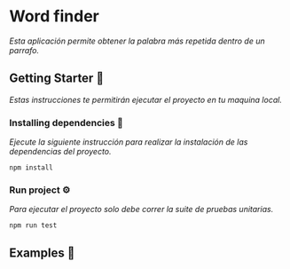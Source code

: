 # Word finder

_Esta aplicación permite obtener la palabra más repetida dentro de un parrafo._

## Getting Starter 🚀

_Estas instrucciones te permitirán ejecutar el proyecto en tu maquina local._



### Installing dependencies 🔧

_Ejecute la siguiente instrucción para realizar la instalación de las dependencias del proyecto._

```
npm install
```

### Run project ⚙️

_Para ejecutar el proyecto solo debe correr la suite de pruebas unitarias._

```
npm run test
```

## Examples 📖

